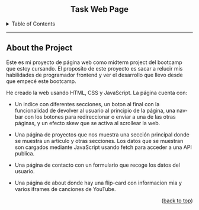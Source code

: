 <a name="readme-top"></a>

<!-- PROJECT LOGO -->
<br />
<div align="center">
  <!-- <img src="./resources/readMe/wu.png" alt="Logo" width="80" height="80"> -->
  <h2 align="center">Task Web Page</h2>
  <!-- <a href="https://midterm-ironhack-jade.vercel.app">Visit Website</a> -->
</div>

<!-- TABLE OF CONTENTS -->
<details>
  <summary>Table of Contents</summary>
  <ol>
    <li>
      <a href="#about-the-project">About the Project</a>
      <ul>
        <li><a href="#construido-con">Build with</a></li>
      </ul>
    </li>
    <li>
    <a href="#roadmap">Roadmap</a>
     <ul>
     <li><a href="#backlog">Back log</a></li>
        <li><a href="#day-one">Lunes 23, Enero 2023</a></li>
        <li><a href="#day-two">Martes 24, Enero 2023</a></li>
        <li><a href="#day-three">Miercoles 25, Enero 2023</a></li>
        <li><a href="#day-four">Jueves 26, Enero 2023</a></li>
        <li><a href="#day-five">Viernes 27, Enero 2023</a></li>
      </ul>
    </li>
    <li><a href="#acerca">Acerca</a></li>
    <li><a href="#agradecimientos">Agradecimientos</a></li>
    <li><a href="#desafío-técnico">Desafío Técnico</a></li>
    <li><a href="#grande-error">Grande Error</a></li>
  </ol>
</details>
<hr>

<!-- ABOUT THE PROJECT -->

## About the Project

<!-- <img src="./resources/readMe/screenshot.png" alt="Logo" width="100%" height="50%"> -->

Éste es mi proyecto de página web como midterm project del bootcamp que estoy cursando. El proposito de este proyecto es sacar a relucir mis habilidades de
programador frontend y ver el desarrollo que llevo desde que empecé este bootcamp.

He creado la web usando HTML, CSS y JavaScript. La página cuenta con:

- Un indice con diferentes secciones, un boton al final con la funcionalidad de devolver al usuario al principio de la página, una nav-bar con los botones para redireccionar
  o enviar a una de las otras páginas, y un efecto skew que se activa al scrollear la web.

- Una página de proyectos que nos muestra una sección principal donde se muestra un articulo y otras secciones. Los datos que se muestran son cargados mediante JavaScript
  usando fetch para acceder a una API publica.

- Una página de contacto con un formulario que recoge los datos del usuario.

- Una página de about donde hay una flip-card con informacion mia y varios iframes de canciones de YouTube.

<p align="right">(<a href="#readme-top">back to top</a>)</p>
